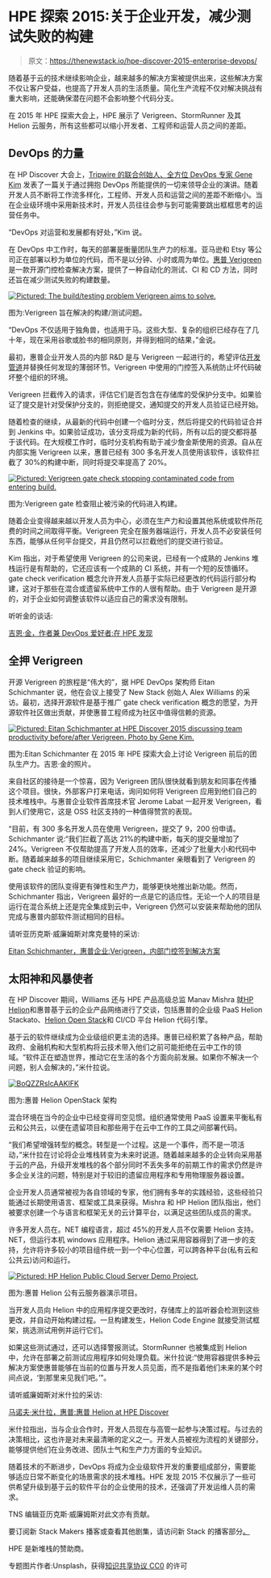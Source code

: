 # HPE 探索 2015:关于企业开发，减少测试失败的构建

> 原文：<https://thenewstack.io/hpe-discover-2015-enterprise-devops/>

随着基于云的技术继续影响企业，越来越多的解决方案被提供出来，这些解决方案不仅让客户受益，也提高了开发人员的生活质量。简化生产流程不仅对解决挑战有重大影响，还能确保潜在问题不会影响整个代码分支。

在 2015 年 HPE 探索大会上，HPE 展示了 Verigreen、StormRunner 及其 Helion 云服务，所有这些都可以缩小开发者、工程师和运营人员之间的差距。

## DevOps 的力量

在 HP Discover 大会上，[Tripwire 的联合创始人、全方位 DevOps 专家 Gene Kim](http://www.realgenekim.me/) 发表了一篇关于通过拥抱 DevOps 所能提供的一切来领导企业的演讲。随着开发人员不断将工作流多样化，工程师、开发人员和运营之间的差距不断缩小。当在企业级环境中采用新技术时，开发人员往往会参与到可能需要跳出框框思考的运营任务中。

“DevOps 对运营和发展都有好处，”Kim 说。

在 DevOps 中工作时，每天的部署是衡量团队生产力的标准。亚马逊和 Etsy 等公司正在部署以秒为单位的代码，而不是以分钟、小时或周为单位。[惠普 Verigreen](https://github.com/Verigreen/verigreen) 是一款开源门控检查解决方案，提供了一种自动化的测试、CI 和 CD 方法，同时还旨在减少测试失败的构建数量。

[![Pictured: The build/testing problem Verigreen aims to solve.](img/2a87ffe6109ac38a4b1ec716ad00cfb4.png)](https://thenewstack.io/wp-content/uploads/2015/12/Verigreen_Problem_Space_General.png)

图为:Verigreen 旨在解决的构建/测试问题。

“DevOps 不仅适用于独角兽，也适用于马。这些大型、复杂的组织已经存在了几十年，现在采用谷歌或脸书的相同原则，并得到相同的结果，”金说。

最初，惠普企业开发人员的内部 R&D 是与 Verigreen 一起进行的，希望评估[开发管道](https://github.com/Verigreen/verigreen/wiki)并替换任何发现的薄弱环节。Verigreen 中使用的门控签入系统防止坏代码破坏整个组织的环境。

Verigreen 拦截传入的请求，评估它们是否包含在存储库的受保护分支中。如果验证了提交是针对受保护分支的，则拒绝提交，通知提交的开发人员验证已经开始。

随着检查的继续，从最新的代码中创建一个临时分支，然后将提交的代码验证合并到 Jenkins 中。如果验证成功，该分支将成为新的代码，所有以后的提交都将基于该代码。在大规模工作时，临时分支机构有助于减少詹金斯使用的资源。自从在内部实施 Verigreen 以来，惠普已经有 300 多名开发人员使用该软件，该软件拦截了 30%的构建中断，同时将提交率提高了 20%。

[![Pictured: Verigreen gate check stopping contaminated code from entering build.](img/5db1bb20efb2c093589ca39967ccc6bc.png)](https://thenewstack.io/wp-content/uploads/2015/12/Verigreen_Solution.png)

图为:Verigreen gate 检查阻止被污染的代码进入构建。

随着企业变得越来越以开发人员为中心，必须在生产力和设置其他系统或软件所花费的时间之间取得平衡。Verigreen 完全在服务器端运行，开发人员不必安装任何东西，能够从任何平台提交，并且仍然可以拦截他们的提交进行验证。

Kim 指出，对于希望使用 Verigreen 的公司来说，已经有一个成熟的 Jenkins 堆栈运行是有帮助的，它还应该有一个成熟的 CI 系统，并有一个短的反馈循环。gate check verification 概念允许开发人员基于实际已经更改的代码运行部分构建，这对于那些在混合或遗留系统中工作的人很有帮助。由于 Verigreen 是开源的，对于企业如何调整该软件以适应自己的需求没有限制。

听听金的谈话:

[吉恩·金，作者兼 DevOps 爱好者:在 HPE 发现](https://thenewstack.simplecast.com/episodes/gene-kim-author-and-devops-enthusiast-at-hpe-discover)

## 全押 Verigreen

开源 Verigreen 的旅程是“伟大的”，据 HPE DevOps 架构师 Eitan Schichmanter 说，他在会议上接受了 New Stack 创始人 Alex Williams 的采访。最初，选择开源软件是基于推广 gate check verification 概念的愿望，为开源软件社区做出贡献，并使惠普工程师成为社区中值得信赖的资源。

[![Pictured: Eitan Schichmanter at HPE Discover 2015 discussing team productivity before/after Verigreen. Photo by Gene Kim.](img/17e936ac499e90607cf04544bb4b899f.png)](https://thenewstack.io/wp-content/uploads/2015/12/Screen-Shot-2015-12-17-at-2.11.16-AM.png)

图为:Eitan Schichmanter 在 2015 年 HPE 探索大会上讨论 Verigreen 前后的团队生产力。吉恩·金的照片。

来自社区的接待是一个惊喜，因为 Verigreen 团队很快就看到朋友和同事在传播这个项目。很快，外部客户打来电话，询问如何将 Verigreen 应用到他们自己的技术堆栈中。与惠普企业软件首席技术官 Jerome Labat 一起开发 Verigreen，看到人们使用它，这是 OSS 社区支持的一种值得赞赏的表现。

“目前，有 300 多名开发人员在使用 Verigreen，提交了 9，200 份申请。Schichmanter 说:“我们拦截了高达 21%的构建中断，每天的提交量增加了 24%。Verigreen 不仅帮助提高了开发人员的效率，还减少了批量大小和代码中断。随着越来越多的项目继续采用它，Schichmanter 亲眼看到了 Verigreen 的 gate check 验证的影响。

使用该软件的团队变得更有弹性和生产力，能够更快地推出新功能。然而，Schichmanter 指出，Verigreen 最好的一点是它的适应性。无论一个人的项目是运行在混合系统上还是完全集成到云中，Verigreen 仍然可以安装来帮助他的团队完成与惠普内部软件测试相同的目标。

请听亚历克斯·威廉姆斯对席克曼特的采访:

[Eitan Schichmanter，惠普企业:Verigreen，内部门控签到解决方案](https://thenewstack.simplecast.com/episodes/eitan-schichmanter-hewlett-packard-enterprise-verigreen-the-internal-gated-check-in-solution)

## 太阳神和风暴使者

在 HP Discover 期间，Williams 还与 HPE 产品高级总监 Manav Mishra 就[HP Helion](http://www8.hp.com/nz/en/cloud/helion-overview.html)和惠普基于云的企业产品网络进行了交谈，包括惠普的企业级 PaaS Helion Stackato、[Helion Open Stack](http://techcrunch.com/2015/10/28/hp-launches-version-2-0-of-its-helion-openstack-platform/)和 CI/CD 平台 Helion 代码引擎。

基于云的软件继续成为企业级组织更主流的选择。惠普已经积累了各种产品，帮助政府、金融机构和大型机构将云技术带入他们之前可能拒绝在云中工作的领域。“软件正在塑造世界，推动它在生活的各个方面向前发展。如果你不解决一个问题，别人会解决的，”米什拉说。

[![BoQZZRsIcAAKlFK](img/c23a18d9ca5c6ddb143ad569aa850d40.png)](https://thenewstack.io/wp-content/uploads/2015/12/BoQZZRsIcAAKlFK.png)

图为:惠普 Helion OpenStack 架构

混合环境在当今的企业中已经变得司空见惯。组织通常使用 PaaS 设置来平衡私有云和公共云，以便在遗留项目和那些用于在云中工作的工具之间部署代码。

“我们希望增强转型的概念。转型是一个过程。这是一个事件，而不是一项活动，”米什拉在讨论将企业堆栈转变为未来时说道。随着越来越多的企业转向采用基于云的产品，升级开发堆栈的各个部分同时不丢失多年的前期工作的需求仍然是许多企业关注的问题，特别是对于较旧的遗留应用程序和专用物理服务器设置。

企业开发人员通常被视为各自领域的专家，他们拥有多年的实践经验，这些经验只能通过长期使用语言、框架或工具来获得。Mishra 和 HP Helion 团队指出，他们被要求创建一个与语言和框架无关的云计算平台，以满足这些团队成员的需求。

许多开发人员在。NET 编程语言，超过 45%的开发人员不仅需要 Helion 支持。NET，但运行本机 windows 应用程序。Helion 通过采用容器得到了进一步的支持，允许将许多较小的项目组件统一到一个中心位置，可以跨各种平台(私有云和公共云)访问和运行。

[![Pictured: HP Helion Public Cloud Server Demo Project.](img/b261aa91afbaf421d333f7a6fd34bfb8.png)](https://thenewstack.io/wp-content/uploads/2015/12/HPE-Helion-screenshot.png)

图为:惠普 Helion 公有云服务器演示项目。

当开发人员向 Helion 中的应用程序提交更改时，存储库上的监听器会检测到这些更改，并自动开始构建过程。一旦构建发生，Helion Code Engine 就接受测试框架，挑选测试用例并运行它们。

如果这些测试通过，还可以选择警报测试。StormRunner 也被集成到 Helion 中，允许在部署之前测试应用程序如何处理负载。米什拉说:“使用容器提供多种云解决方案使惠普能够在当前的位置与开发人员见面，而不是指着他们未来的某个时间点说，‘到那里来见我们吧。’”。

请听威廉姆斯对米什拉的采访:

[马诺夫·米什拉，惠普:惠普 Helion at HPE Discover](https://thenewstack.simplecast.com/episodes/manav-mishra-hewlett-packard-hp-helion-at-hpe-discover)

米什拉指出，当与企业合作时，开发人员现在与高管一起参与决策过程。与过去的决策相比，这也许是对未来最清晰的定义之一。开发人员被视为流程的关键部分，能够提供他们在业务改进、团队士气和生产力方面的专业知识。

随着技术的不断进步，DevOps 将成为企业级软件开发的重要组成部分，需要能够适应日常不断变化的场景需求的技术堆栈。HPE 发现 2015 不仅展示了一些可供希望升级到基于云的软件平台的企业使用的技术，还强调了开发运维人员的需求。

TNS 编辑亚历克斯·威廉姆斯对此文亦有贡献。

要订阅新 Stack Makers 播客或查看其他剧集，请访问新 Stack 的播客部分[。](https://thenewstack.io/podcasts/)

HPE 是新堆栈的赞助商。

专题图片作者:Unsplash，获得[知识共享协议 CC0](http://creativecommons.org/publicdomain/zero/1.0/deed.en) 的许可

<svg xmlns:xlink="http://www.w3.org/1999/xlink" viewBox="0 0 68 31" version="1.1"><title>Group</title> <desc>Created with Sketch.</desc></svg>